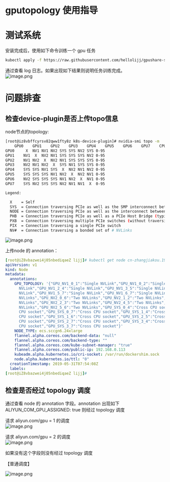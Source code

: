 # gputopology 使用指导

<a name="h8rFZ"></a>
# 测试系统
安装完成后，使用如下命令训练一个 gpu 任务

```bash
kubectl apply -f https://raw.githubusercontent.com/hellolijj/gpushare-scheduler-extender/gsoc/samples/test.yaml
```

通过查看 log 日志。如果出现如下结果则说明任务训练完成。<br />![image.png](https://cdn.nlark.com/yuque/0/2019/png/394957/1564294376195-f6917e1b-9798-4c88-b525-9e8c35efb73a.png#align=left&display=inline&height=531&name=image.png&originHeight=1062&originWidth=1052&size=332388&status=done&width=526)
<a name="mMBcX"></a>
##
<a name="K7SVr"></a>
# 问题排查
<a name="W1HXj"></a>
## 检查device-plugin是否上传topo信息

node节点的topology:
```bash
[root@iz8vbffcyrsv82qww1fty8z k8s-device-plugin]# nvidia-smi topo -m
	GPU0	GPU1	GPU2	GPU3	GPU4	GPU5	GPU6	GPU7	CPU Affinity
GPU0	 X 	NV1	NV1	NV2	SYS	SYS	NV2	SYS	0-95
GPU1	NV1	 X 	NV2	NV1	SYS	SYS	SYS	NV2	0-95
GPU2	NV1	NV2	 X 	NV2	NV1	SYS	SYS	SYS	0-95
GPU3	NV2	NV1	NV2	 X 	SYS	NV1	SYS	SYS	0-95
GPU4	SYS	SYS	NV1	SYS	 X 	NV2	NV1	NV2	0-95
GPU5	SYS	SYS	SYS	NV1	NV2	 X 	NV2	NV1	0-95
GPU6	NV2	SYS	SYS	SYS	NV1	NV2	 X 	NV1	0-95
GPU7	SYS	NV2	SYS	SYS	NV2	NV1	NV1	 X 	0-95

Legend:

  X    = Self
  SYS  = Connection traversing PCIe as well as the SMP interconnect between NUMA nodes (e.g., QPI/UPI)
  NODE = Connection traversing PCIe as well as the interconnect between PCIe Host Bridges within a NUMA node
  PHB  = Connection traversing PCIe as well as a PCIe Host Bridge (typically the CPU)
  PXB  = Connection traversing multiple PCIe switches (without traversing the PCIe Host Bridge)
  PIX  = Connection traversing a single PCIe switch
  NV#  = Connection traversing a bonded set of # NVLinks
```

![image.png](https://cdn.nlark.com/yuque/0/2019/png/394957/1563023135963-7a3e6238-54cb-420b-9368-3ff84f67e99a.png#align=left&display=inline&height=373&name=image.png&originHeight=746&originWidth=1594&size=263427&status=done&width=797)

上传node 的 annotation：
```yaml
[root@iZ8vbazwei4j05nbediqaeZ lijj]# kubectl get node cn-zhangjiakou.192.168.0.113 -o yaml | head -n 20
apiVersion: v1
kind: Node
metadata:
  annotations:
    GPU_TOPOLOGY: '{"GPU_NV1_0_1":"Single NVLink","GPU_NV1_0_2":"Single NVLink","GPU_NV1_1_3":"Single
      NVLink","GPU_NV1_2_4":"Single NVLink","GPU_NV1_3_5":"Single NVLink","GPU_NV1_4_6":"Single
      NVLink","GPU_NV1_5_7":"Single NVLink","GPU_NV1_6_7":"Single NVLink","GPU_NV2_0_3":"Two
      NVLinks","GPU_NV2_0_6":"Two NVLinks","GPU_NV2_1_2":"Two NVLinks","GPU_NV2_1_7":"Two
      NVLinks","GPU_NV2_2_3":"Two NVLinks","GPU_NV2_4_5":"Two NVLinks","GPU_NV2_4_7":"Two
      NVLinks","GPU_NV2_5_6":"Two NVLinks","GPU_SYS_0_4":"Cross CPU socket","GPU_SYS_0_5":"Cross
      CPU socket","GPU_SYS_0_7":"Cross CPU socket","GPU_SYS_1_4":"Cross CPU socket","GPU_SYS_1_5":"Cross
      CPU socket","GPU_SYS_1_6":"Cross CPU socket","GPU_SYS_2_5":"Cross CPU socket","GPU_SYS_2_6":"Cross
      CPU socket","GPU_SYS_2_7":"Cross CPU socket","GPU_SYS_3_4":"Cross CPU socket","GPU_SYS_3_6":"Cross
      CPU socket","GPU_SYS_3_7":"Cross CPU socket"}'
    NODE_TYPE: ecs.sccgn6.24xlarge
    flannel.alpha.coreos.com/backend-data: "null"
    flannel.alpha.coreos.com/backend-type: ""
    flannel.alpha.coreos.com/kube-subnet-manager: "true"
    flannel.alpha.coreos.com/public-ip: 192.168.0.113
    kubeadm.alpha.kubernetes.io/cri-socket: /var/run/dockershim.sock
    node.alpha.kubernetes.io/ttl: "0"
  creationTimestamp: 2019-05-31T07:54:08Z
  labels:
[root@iZ8vbazwei4j05nbediqaeZ lijj]#
```

<a name="uA25C"></a>
## 检查是否经过 topology 调度
通过查看 node 的 annotation 字段。annotation 出现如下 ALIYUN_COM_GPU_ASSIGNED: true 则经过 topology 调度<br />


请求 aliyun.com/gpu = 1 的调度<br />![image.png](https://cdn.nlark.com/yuque/0/2019/png/394957/1562637864784-1d36b6b0-c2a8-4b24-83c6-93df9bcd0003.png#align=left&display=inline&height=534&name=image.png&originHeight=1122&originWidth=1524&size=306023&status=done&width=725)

请求 aliyun.com/gpu = 2 的调度<br />![image.png](https://cdn.nlark.com/yuque/0/2019/png/394957/1562772853441-8d960763-f7e8-4bc0-8f4a-d051ebf44dda.png#align=left&display=inline&height=571&name=image.png&originHeight=1142&originWidth=2142&size=388103&status=done&width=1071)


如果没有这个字段则没有经过 topology 调度

【普通调度】

![image.png](https://cdn.nlark.com/yuque/0/2019/png/394957/1562727793947-2637e856-b0b2-492a-8d1b-5dbb77203a98.png#align=left&display=inline&height=417&name=image.png&originHeight=834&originWidth=1416&size=218765&status=done&width=708)
